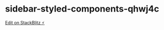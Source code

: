 # sidebar-styled-components-qhwj4c

[Edit on StackBlitz ⚡️](https://stackblitz.com/edit/sidebar-styled-components-qhwj4c)